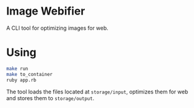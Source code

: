 # Image Webifier

A CLI tool for optimizing images for web.

# Using

``` bash
make run
make to_container
ruby app.rb
```

The tool loads the files located at `storage/input`, 
optimizes them for web and stores them to `storage/output`.